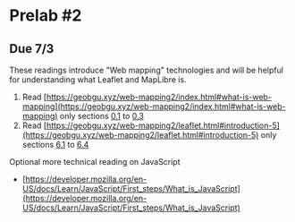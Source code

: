 
# Prelab #2

## Due 7/3

These readings introduce "Web mapping" technologies and will be helpful for understanding what Leaflet and MapLibre is.

1.  Read [https://geobgu.xyz/web-mapping2/index.html#what-is-web-mapping](https://geobgu.xyz/web-mapping2/index.html#what-is-web-mapping) only sections [0.1](https://geobgu.xyz/web-mapping2/index.html#what-is-web-mapping) to [0.3](https://geobgu.xyz/web-mapping2/index.html#why-use-javascript-for-web-mapping)
2. Read [https://geobgu.xyz/web-mapping2/leaflet.html#introduction-5](https://geobgu.xyz/web-mapping2/leaflet.html#introduction-5) only sections [6.1](https://geobgu.xyz/web-mapping2/leaflet.html#introduction-5) to [6.4](https://geobgu.xyz/web-mapping2/leaflet.html#alternatives-to-leaflet)


Optional more technical reading on JavaScript
- [https://developer.mozilla.org/en-US/docs/Learn/JavaScript/First_steps/What_is_JavaScript](https://developer.mozilla.org/en-US/docs/Learn/JavaScript/First_steps/What_is_JavaScript)
